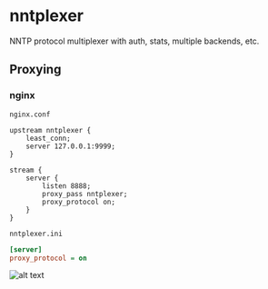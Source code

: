 # nntplexer

NNTP protocol multiplexer with auth, stats, multiple backends, etc.

## Proxying

### nginx

`nginx.conf`

```nginx
upstream nntplexer {
    least_conn;
    server 127.0.0.1:9999;
}

stream {
    server {
        listen 8888;
        proxy_pass nntplexer;
        proxy_protocol on;
    }
}
```

`nntplexer.ini`

```ini
[server]
proxy_protocol = on
```

![alt text](https://github.com/ucrawler/nntplexer/blob/[branch]/image.jpg?raw=true)
